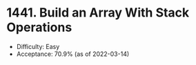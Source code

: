 # 1441. Build an Array With Stack Operations
- Difficulty: Easy
- Acceptance: 70.9% (as of 2022-03-14)
